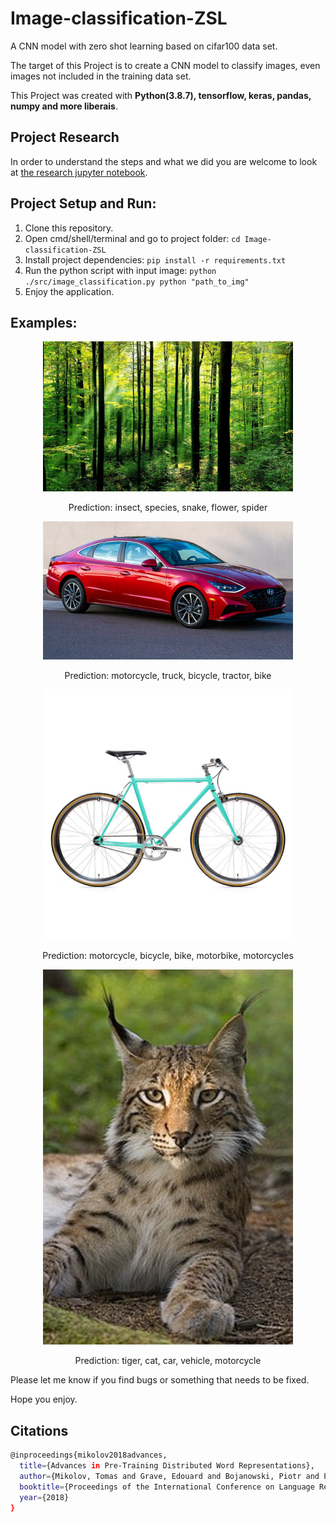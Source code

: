# Image-classification-ZSL

A CNN model with zero shot learning based on cifar100 data set.

The target of this Project is to create a CNN model to classify images, even images not included in the training data set. 

This Project was created with <b> Python(3.8.7), tensorflow, keras, pandas, numpy and more liberais</b>. 

## Project Research

In order to understand the steps and what we did you are welcome to look at [the research jupyter notebook](https://github.com/leorrose/Image-classification-ZSL/blob/master/research_notebook.ipynb).

## Project Setup and Run:
1. Clone this repository.
2. Open cmd/shell/terminal and go to project folder: `cd Image-classification-ZSL`
3. Install project dependencies: `pip install -r requirements.txt`
4. Run the python script with input image: `python  ./src/image_classification.py python "path_to_img"`
5. Enjoy the application. 

## Examples:

<p align="center"><img src="https://github.com/leorrose/Image-classification-ZSL/blob/master/test%20images/forest.jpg" width="400" hieght="400" alt="forest"/></p>
<p align="center">Prediction: insect, species, snake, flower, spider</p>

<p align="center"><img src="https://github.com/leorrose/Image-classification-ZSL/blob/master/test%20images/car.jpg" width="400" hieght="400" alt="car"/></p>
<p align="center">Prediction: motorcycle, truck, bicycle, tractor, bike</p>

<p align="center"><img src="https://github.com/leorrose/Image-classification-ZSL/blob/master/test%20images/bycicle.jpg" width="400" hieght="400" alt="bycicle"/></p>
<p align="center">Prediction: motorcycle, bicycle, bike, motorbike, motorcycles</p>

<p align="center"><img src="https://github.com/leorrose/Image-classification-ZSL/blob/master/test%20images/lynx.jpg" width="400" hieght="400" alt="lynx"/></p>
<p align="center">Prediction: tiger, cat, car, vehicle, motorcycle</p>


Please let me know if you find bugs or something that needs to be fixed.

Hope you enjoy.

## Citations

```sh
@inproceedings{mikolov2018advances,
  title={Advances in Pre-Training Distributed Word Representations},
  author={Mikolov, Tomas and Grave, Edouard and Bojanowski, Piotr and Puhrsch, Christian and Joulin, Armand},
  booktitle={Proceedings of the International Conference on Language Resources and Evaluation (LREC 2018)},
  year={2018}
}
```

